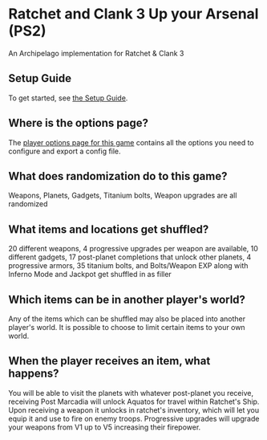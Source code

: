 # Ratchet and Clank 3 Up your Arsenal (PS2)
An Archipelago implementation for Ratchet & Clank 3

## Setup Guide
To get started, see [the Setup Guide](https://github.com/Taoshix/RaC3AP/blob/main/rac3/docs/setup_en.md).

## Where is the options page?

The [player options page for this game](../player-options) contains all the options you need to configure and export a
config file.

## What does randomization do to this game?

Weapons, Planets, Gadgets, Titanium bolts, Weapon upgrades are all randomized

## What items and locations get shuffled?

20 different weapons, 4 progressive upgrades per weapon are available, 10 different gadgets, 17 post-planet completions that unlock other planets, 4 progressive armors, 35 titanium bolts, and Bolts/Weapon EXP along with Inferno Mode and Jackpot get shuffled in as filler

## Which items can be in another player's world?

Any of the items which can be shuffled may also be placed into another player's world. It is possible to choose to limit
certain items to your own world.

## When the player receives an item, what happens?

You will be able to visit the planets with whatever post-planet you receive, receiving Post Marcadia will unlock Aquatos for travel within Ratchet's Ship. Upon receiving a weapon it unlocks in ratchet's inventory, which will let you equip it and use to fire on enemy troops. Progressive upgrades will upgrade your weapons from V1 up to V5 increasing their firepower.
